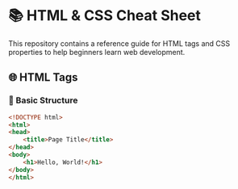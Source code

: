 # 📚 HTML & CSS Cheat Sheet  

This repository contains a reference guide for HTML tags and CSS properties to help beginners learn web development.  

## 🌐 HTML Tags  

### 🔹 Basic Structure  
```html
<!DOCTYPE html>
<html>
<head>
    <title>Page Title</title>
</head>
<body>
    <h1>Hello, World!</h1>
</body>
</html>
